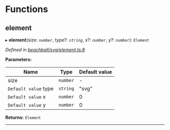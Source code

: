

# Functions

<a id="element"></a>

##  element

▸ **element**(size: *`number`*, type?: *`string`*, x?: *`number`*, y?: *`number`*): `Element`

*Defined in [beachball/svg/element.ts:8](https://github.com/polkadot-js/ui/blob/9de0e2e/packages/ui-identicon/src/beachball/svg/element.ts#L8)*

**Parameters:**

| Name | Type | Default value |
| ------ | ------ | ------ |
| size | `number` | - |
| `Default value` type | `string` | &quot;svg&quot; |
| `Default value` x | `number` | 0 |
| `Default value` y | `number` | 0 |

**Returns:** `Element`

___

